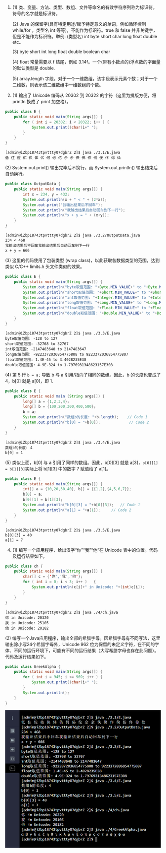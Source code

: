 1. (1)  类、变量、方法、类型、数组、文件等命名的有效字符序列称为标识符。符号的名字就是标识符。

   (2) Java 的保留字(具有特定用途/赋予特定意义的单词，例如循环控制 while/for ，类型名 int 等等)，不能作为标识符。true 和 false 并非关键字，但是不能作为标识符。举例: (类型名) int byte short char long float double etc..

   (3) byte short int long float double boolean char

   (4) float 常量需要以 f 结尾，例如 3.14f。一个(带有小数点的)浮点数的字面量的默认类型是 double. 

   (5) array.length 字段。对于一个一维数组，该字段表示元素个数；对于一个二维数，则表示该二维数组中一维数组的个数。

3. (1) 输出了 Unicode 编码从 20302 到 20322 的字符（这里为排版方便，将 println 换成了 print 加空格）。

```java
public class E {
	public static void main(String args[]) {
		for ( int i = 20302; i < 20322; i++ ) {
			System.out.print((char)i+" ");
		}
	}
}
```
```
[admin@iZbp18743tpvttty07dgbrZ 2]$ java ./3.1/E.java
低 住 佐 佑 佒 体 佔 何 佖 佗 佘 余 佚 佛 作 佝 佞 佟 你 佡
```

   (2) System.out.print() 输出完毕后不换行，而 System.out.println() 输出结束后自动换行。
```java
public class OutputData {
	public static void main(String args[]) {
		int x = 234, y = 432;
		System.out.println(x + " < " + (2*x));
		System.out.print("我输出结果后不回车");
		System.out.println("我输出结果后自动回车到下一行");
		System.out.println("x + y = " + (x+y));
	}
}
```
```
[admin@iZbp18743tpvttty07dgbrZ 2]$ java ./3.2/OutputData.java
234 < 468
我输出结果后不回车我输出结果后自动回车到下一行
x + y = 666
```

   (3) 这里的代码使用了包装类型 (wrap class)，以此获取各数据类型的范围，达到类似 C/C++ limits.h 头文件类似的效果。
```java
public class E {
	public static void main(String args[]) {
		System.out.println("byte取值范围: "+Byte.MIN_VALUE+" to "+Byte.MAX_VALUE);
		System.out.println("short取值范围: "+Short.MIN_VALUE+" to "+Short.MAX_VALUE);
		System.out.println("int取值范围: "+Integer.MIN_VALUE+" to "+Integer.MAX_VALUE);
		System.out.println("long取值范围: "+Long.MIN_VALUE+" to "+Long.MAX_VALUE);
		System.out.println("float取值范围: "+Float.MIN_VALUE+" to "+Float.MAX_VALUE);
		System.out.println("double取值范围: "+Double.MIN_VALUE+" to "+Double.MAX_VALUE);
	}
}
```
```
[admin@iZbp18743tpvttty07dgbrZ 2]$ java ./3.3/E.java
byte取值范围: -128 to 127
short取值范围: -32768 to 32767
int取值范围: -2147483648 to 2147483647
long取值范围: -9223372036854775808 to 9223372036854775807
float取值范围: 1.4E-45 to 3.4028235E38
double取值范围: 4.9E-324 to 1.7976931348623157E308
```

   (4) 第 5 行 `b = a;` 导致 b 与 a 引用/指向了相同的数组。因此，b 的长度也变成了 4，b[0] 就是 a[0]，即 1. 

```java
public class E {
	public static void main (String args[]) {
		long[] a = {1,2,3,4};
		long[] b = {100,200,300,400,500};
		b = a;
		System.out.println("数组b的长度: "+b.length);	// Code 1
		System.out.println("b[0] = "+b[0]);				// Code 2
	}
}
```
```
[admin@iZbp18743tpvttty07dgbrZ 2]$ java ./3.4/E.java
数组b的长度: 4
b[0] = 1
```

   (5) 类似上面，b[0] 与 a 引用了同样的数组。因此，b[0][3] 就是 a[3]，`b[0][1] = b[1][3]`实际上将 b[1][3] 中的数字 7 赋值给了 a[1]。

```java
public class E {
	public static void main(String args[]) {
		int[] a = {10,20,30,40}, b[] = {{1,2},{4,5,6,7}};
		b[0] = a;
		b[0][1] = b[1][3];
		System.out.println("b[0][3] = "+b[0][3]);	// Code 1
		System.out.println("a[1] = "+a[1]);		// Code 2
	}
}
```
```
[admin@iZbp18743tpvttty07dgbrZ 2]$ java ./3.5/E.java
b[0][3] = 40
a[1] = 7
```

4. (1) 编写一个应用程序，给出汉字“你”“我”“他”在 Unicode 表中的位置。代码及运行结果如下。

```java
public class ch {
	public static void main(String args[]) {
		char[] c = {'你','我','他'};
		for ( int i = 0; i < 3; i++ )	{
			System.out.println(c[i]+" in Unicode: "+(int)c[i]);
		}
	}
}
```
```
[admin@iZbp18743tpvttty07dgbrZ 2]$ java ./4/ch.java
你 in Unicode: 20320
我 in Unicode: 25105
他 in Unicode: 20182
```

   (2) 编写一个Java应用程序，输出全部的希腊字母。因希腊字母有不同写法，这里输出除小写24个希腊字母外，Unicode 962 位为保留的未定义字符，在不同的字体、不同的运行环境下，可能有不同的运行结果（大写希腊字母也存在此问题）。代码及运行结果如下。
```java
public class GreekAlpha {
	public static void main(String args[]) {
		for ( int i = 945; i <= 969; i++ ) {
			System.out.print((char)i+" ");
		}
		System.out.println();
	}
}
```
![](./Chapter2/result.png)

